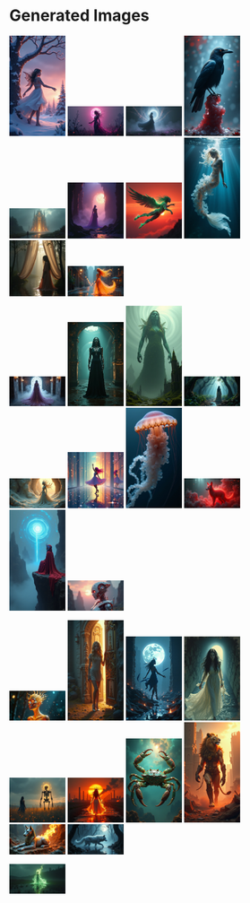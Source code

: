 # Generated Images



<img src="2025_07_13_01.png" width="100"/> <img src="2025_07_13_02.png" width="100"/> <img src="2025_07_13_03.png" width="100"/> <img src="2025_07_13_04.png" width="100"/> <img src="2025_07_13_05.png" width="100"/> <img src="2025_07_13_06.png" width="100"/> <img src="2025_07_13_07.png" width="100"/> <img src="2025_07_13_08.png" width="100"/> <img src="2025_07_13_09.png" width="100"/> <img src="2025_07_13_10.png" width="100"/>

<img src="2025_07_13_11.png" width="100"/> <img src="2025_07_13_12.png" width="100"/> <img src="2025_07_13_13.png" width="100"/> <img src="2025_07_13_14.png" width="100"/> <img src="2025_07_13_15.png" width="100"/> <img src="2025_07_13_16.png" width="100"/> <img src="2025_07_13_17.png" width="100"/> <img src="2025_07_13_18.png" width="100"/> <img src="2025_07_13_19.png" width="100"/> <img src="2025_07_13_20.png" width="100"/>

<img src="2025_07_13_21.png" width="100"/> <img src="2025_07_13_22.png" width="100"/> <img src="2025_07_13_23.png" width="100"/> <img src="2025_07_13_24.png" width="100"/> <img src="2025_07_13_25.png" width="100"/> <img src="2025_07_13_26.png" width="100"/> <img src="2025_07_13_27.png" width="100"/> <img src="2025_07_13_28.png" width="100"/> <img src="2025_07_13_29.png" width="100"/> <img src="2025_07_13_30.png" width="100"/>

<img src="2025_07_13_31.png" width="100"/>